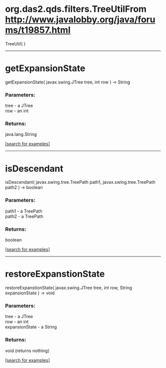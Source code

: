 # org.das2.qds.filters.TreeUtilFrom http://www.javalobby.org/java/forums/t19857.html
TreeUtil( )


***
<a name="getExpansionState"></a>
# getExpansionState
getExpansionState( javax.swing.JTree tree, int row ) &rarr; String



### Parameters:
tree - a JTree
<br>row - an int

### Returns:
java.lang.String


<a href="https://github.com/autoplot/dev/search?q=getExpansionState&unscoped_q=getExpansionState">[search for examples]</a>

***
<a name="isDescendant"></a>
# isDescendant
isDescendant( javax.swing.tree.TreePath path1, javax.swing.tree.TreePath path2 ) &rarr; boolean



### Parameters:
path1 - a TreePath
<br>path2 - a TreePath

### Returns:
boolean


<a href="https://github.com/autoplot/dev/search?q=isDescendant&unscoped_q=isDescendant">[search for examples]</a>

***
<a name="restoreExpanstionState"></a>
# restoreExpanstionState
restoreExpanstionState( javax.swing.JTree tree, int row, String expansionState ) &rarr; void



### Parameters:
tree - a JTree
<br>row - an int
<br>expansionState - a String

### Returns:
void (returns nothing)


<a href="https://github.com/autoplot/dev/search?q=restoreExpanstionState&unscoped_q=restoreExpanstionState">[search for examples]</a>

